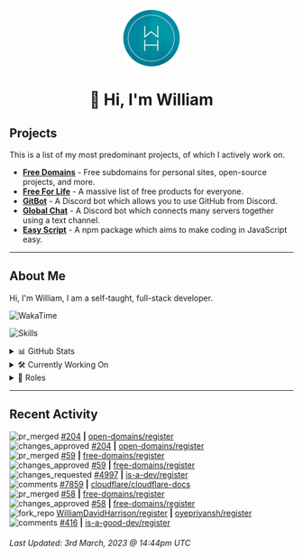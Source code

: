 <p align="center">
  <a href="https://wdh.gg/dev">
    <img src="https://raw.githubusercontent.com/WilliamDavidHarrison/WilliamDavidHarrison/main/assets/logo.png" height="100" width="100">
  </a>
</p>

<h1 align="center">👋 Hi, I'm William</h1>

## Projects

This is a list of my most predominant projects, of which I actively work on.

- **[Free Domains](https://freesubdomains.org)** - Free subdomains for personal sites, open-source projects, and more.
- **[Free For Life](https://free-for.life)** - A massive list of free products for everyone.
- **[GitBot](https://wdh.gg/gitbot)** - A Discord bot which allows you to use GitHub from Discord.
- **[Global Chat](https://wdh.gg/globalchat)** - A Discord bot which connects many servers together using a text channel.
- **[Easy Script](https://easyscript.dev)** - A npm package which aims to make coding in JavaScript easy.

---

## About Me
Hi, I'm William, I am a self-taught, full-stack developer.

![WakaTime](https://wakatime.com/badge/user/817e29c1-e1ac-4adc-936b-37bfa447c165.svg?style=for-the-badge)

![Skills](https://skillicons.dev/icons?i=html,css,js,nodejs,tailwind,markdown)

<details>
  <summary>📊 GitHub Stats</summary>
  <br>

  ![GitHub Stats](https://github-readme-stats.vercel.app/api?username=williamdavidharrison&theme=algolia&show_icons=true&border_radius=8&count_private=true&include_all_commits=true)

  ![Top Languages](https://github-readme-stats.vercel.app/api/top-langs/?username=williamdavidharrison&theme=algolia&layout=compact&border_radius=8)

</details>

<details>
  <summary>🛠️ Currently Working On</summary>
  <br>

  [![Free Domains](https://img.shields.io/badge/Free%20Domains-333333?style=for-the-badge)](https://wdh.gg/free-domains)

</details>

<details>
  <summary>💼 Roles</summary>
  <br>

  [![Free Domains](https://img.shields.io/badge/Free%20Domains-Owner-222222?style=for-the-badge)](https://wdh.gg/free-domains)

  [![Future Focus Accounting](https://img.shields.io/badge/Future%20Focus%20Accounting-Developer-222222?style=for-the-badge)](https://wdh.gg/ffa/github)

  [![DanBot Hosting](https://img.shields.io/badge/DanBot%20Hosting-Trial%20Developer-222222?style=for-the-badge)](https://wdh.gg/dbh)

  [![Open Domains](https://img.shields.io/badge/Open%20Domains-Maintainer-222222?style=for-the-badge)](https://wdh.gg/open-domains)

  [![is-a.dev](https://img.shields.io/badge/is--a.dev-Maintainer-222222?style=for-the-badge)](https://wdh.gg/is-a-dev)

  [![is-a-good.dev](https://img.shields.io/badge/is--a--good.dev-Helper-222222?style=for-the-badge)](https://wdh.gg/is-a-good-dev)

</details>

---

## Recent Activity

<!--RECENT_ACTIVITY:start-->
![pr_merged](https://cdn.jsdelivr.net/gh/Readme-Workflows/Readme-Icons@main/icons/octicons/PullRequestMerged.svg) [#204](https://github.com/open-domains/register/pull/204) **|** [open-domains/register](https://github.com/open-domains/register)<br>
![changes_approved](https://cdn.jsdelivr.net/gh/Readme-Workflows/Readme-Icons@main/icons/octicons/ApprovedChanges.svg) [#204](https://github.com/open-domains/register/pull/204#pullrequestreview-1323820954) **|** [open-domains/register](https://github.com/open-domains/register)<br>
![pr_merged](https://cdn.jsdelivr.net/gh/Readme-Workflows/Readme-Icons@main/icons/octicons/PullRequestMerged.svg) [#59](https://github.com/free-domains/register/pull/59) **|** [free-domains/register](https://github.com/free-domains/register)<br>
![changes_approved](https://cdn.jsdelivr.net/gh/Readme-Workflows/Readme-Icons@main/icons/octicons/ApprovedChanges.svg) [#59](https://github.com/free-domains/register/pull/59#pullrequestreview-1323818529) **|** [free-domains/register](https://github.com/free-domains/register)<br>
![changes_requested](https://cdn.jsdelivr.net/gh/Readme-Workflows/Readme-Icons@main/icons/octicons/RequestedChanges.svg) [#4997](https://github.com/is-a-dev/register/pull/4997#pullrequestreview-1323597800) **|** [is-a-dev/register](https://github.com/is-a-dev/register)<br>
![comments](https://cdn.jsdelivr.net/gh/Readme-Workflows/Readme-Icons@main/icons/octicons/Comment.svg) [#7859](https://github.com/cloudflare/cloudflare-docs/pull/7859#issuecomment-1453297727) **|** [cloudflare/cloudflare-docs](https://github.com/cloudflare/cloudflare-docs)<br>
![pr_merged](https://cdn.jsdelivr.net/gh/Readme-Workflows/Readme-Icons@main/icons/octicons/PullRequestMerged.svg) [#58](https://github.com/free-domains/register/pull/58) **|** [free-domains/register](https://github.com/free-domains/register)<br>
![changes_approved](https://cdn.jsdelivr.net/gh/Readme-Workflows/Readme-Icons@main/icons/octicons/ApprovedChanges.svg) [#58](https://github.com/free-domains/register/pull/58#pullrequestreview-1323456023) **|** [free-domains/register](https://github.com/free-domains/register)<br>
![fork_repo](https://cdn.jsdelivr.net/gh/Readme-Workflows/Readme-Icons@main/icons/octicons/ForkedRepository.svg) [WilliamDavidHarrison/register](https://github.com/WilliamDavidHarrison/register) **|** [oyepriyansh/register](https://github.com/oyepriyansh/register)<br>
![comments](https://cdn.jsdelivr.net/gh/Readme-Workflows/Readme-Icons@main/icons/octicons/Comment.svg) [#416](https://github.com/is-a-good-dev/register/pull/416#issuecomment-1453243905) **|** [is-a-good-dev/register](https://github.com/is-a-good-dev/register)<br>
<!--RECENT_ACTIVITY:end-->

<!--RECENT_ACTIVITY:last_update-->
###### Last Updated: 3rd March, 2023 @ 14:44pm UTC
<!--RECENT_ACTIVITY:last_update_end-->
